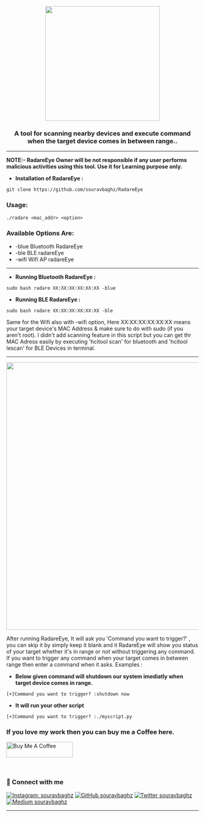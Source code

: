 <p align="center">
  <img  width="300" src="logo.png" />
</p>
<h3 align="center"><b>A tool for scanning nearby devices and execute command when the target device comes in between range..</b></h3>


*** 
**NOTE:- RadareEye Owner will be not responsible if any user performs malicious activities using this tool. Use it for Learning purpose only.**

+ **Installation of RadareEye :**
 ```
 git clone https://github.com/souravbaghz/RadareEye
 ```
### Usage:
```
./radare <mac_addr> <option>
```
### Available Options Are:
- -blue   Bluetooth RadareEye
- -ble    BLE radareEye
- -wifi   Wifi AP radareEye
***
+ **Running Bluetooth RadareEye :**
```
sudo bash radare XX:XX:XX:XX:XX:XX -blue
```
+ **Running BLE RadareEye :**
```
sudo bash radare XX:XX:XX:XX:XX:XX -ble
```
Same for the Wifi also with -wifi option, Here XX:XX:XX:XX:XX:XX means your target device's MAC Address & make sure to do with sudo (if you aren't root). I didn't add scanning feature in this script but you can get thr MAC Adress easily by executing 'hcitool scan' for bluetooth and 'hcitool lescan' for BLE Devices in terminal.
***
<p align="center">
  <img  width="700" src="screenshot.png" />
</p>
After running RadareEye, It will ask you 'Command you want to trigger?' , you can skip it by simply keep it blank and it RadareEye will show you status of your target whether it's in range or not without triggering any command. If you want to trigger any command when your target comes in between range then enter a command when it asks.
 Examples :

+ **Below given command will shutdown our system imediatly when target device comes in range.**

```
[+]Command you want to trigger? :shutdown now
```
+ **It will run your other script**
```
[+]Command you want to trigger? :./myscript.py
```

 ### If you love my work then you can buy me a Coffee here.
 <a href="https://www.buymeacoffee.com/souravbaghz" target="_blank"><img src="https://cdn.buymeacoffee.com/buttons/default-orange.png" alt="Buy Me A Coffee" height="41" width="174"></a>
 
 
 <br>

### 🤝 Connect with me
[![Instagram: souravbaghz](https://img.shields.io/badge/instagram-%23E4405F.svg?&style=for-the-badge&logo=instagram&logoColor=white)](https://www.instagram.com/souravbaghz)
[![GitHub souravbaghz](https://img.shields.io/badge/github-%23000000.svg?&style=for-the-badge&logo=github)](https://github.com/souravbaghz)
[![Twitter souravbaghz](https://img.shields.io/badge/twitter-%231DA1F2.svg?&style=for-the-badge&logo=twitter&logoColor=white)](https://twitter.com/souravbaghz)
[![Medium souravbaghz](https://img.shields.io/badge/medium-%2312100E.svg?&style=for-the-badge&logo=medium&logoColor=white)](https://medium.com/@souravbaghz)

---

